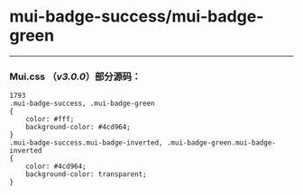# mui-badge-success/mui-badge-green


---


### Mui.css （*v3.0.0*）部分源码：
```
1793
.mui-badge-success, .mui-badge-green
{
    color: #fff;
    background-color: #4cd964;
}
.mui-badge-success.mui-badge-inverted, .mui-badge-green.mui-badge-inverted
{
    color: #4cd964;
    background-color: transparent;
}

```

